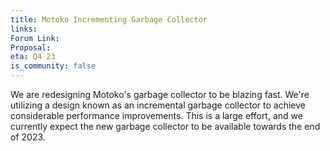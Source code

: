 ```yaml
---
title: Motoko Incrementing Garbage Collector
links:
Forum Link:
Proposal:
eta: Q4 23
is_community: false
---
```

We are redesigning Motoko's garbage collector to be blazing fast. We're utilizing a design known as an incremental
garbage collector to achieve considerable performance improvements. This is a large effort, and we currently expect
the new garbage collector to be available towards the end of 2023.
